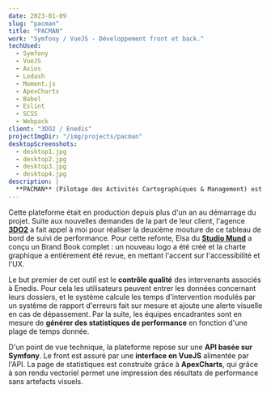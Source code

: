 ```yaml
---
date: 2023-01-09
slug: "pacman"
title: "PACMAN"
work: "Symfony / VueJS - Développement front et back."
techUsed:
  - Symfony
  - VueJS
  - Axios
  - Lodash
  - Moment.js
  - ApexCharts
  - Babel
  - Eslint
  - SCSS
  - Webpack
client: "3DO2 / Enedis"
projectImgDir: "/img/projects/pacman"
desktopScreenshots:
  - desktop1.jpg
  - desktop2.jpg
  - desktop3.jpg
  - desktop4.jpg
description: |
  **PACMAN** (Pilotage des Activités Cartographiques & Management) est un outil de suivi de performance utilisé en interne par les équipes d'Enedis.
---
```


Cette plateforme était en production depuis plus d'un an au démarrage du projet. Suite aux nouvelles demandes de la part de leur client, l'agence [**3DO2**](https://www.3do2.fr/) a fait appel à moi pour réaliser la deuxième mouture de ce tableau de bord de suivi de performance. Pour cette refonte, Elsa du [**Studio Mund**](https://studiomund.fr/) a conçu un Brand Book complet : un nouveau logo a été créé et la charte graphique a entièrement été revue, en mettant l'accent sur l'accessibilité et l'UX.

Le but premier de cet outil est le **contrôle qualité** des intervenants associés à Enedis. Pour cela les utilisateurs peuvent entrer les données concernant leurs dossiers, et le système calcule les temps d'intervention modulés par un système de rapport d'erreurs fait sur mesure et ajoute une alerte visuelle en cas de dépassement. Par la suite, les équipes encadrantes sont en mesure de **générer des statistiques de performance** en fonction d'une plage de temps donnée.

D'un point de vue technique, la plateforme repose sur une **API basée sur Symfony**. Le front est assuré par une **interface en VueJS** alimentée par l'API. La page de statistiques est construite grâce à **ApexCharts**, qui grâce à son rendu vectoriel permet une impression des résultats de performance sans artefacts visuels.
